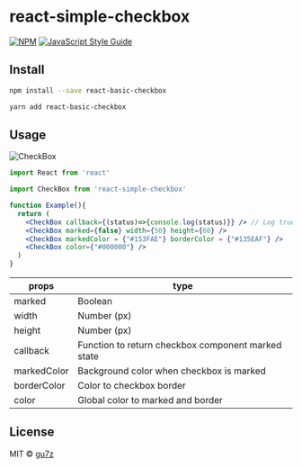 # react-simple-checkbox

>

[![NPM](https://img.shields.io/npm/v/react-simple-checkbox.svg)](https://www.npmjs.com/package/react-simple-checkbox) [![JavaScript Style Guide](https://img.shields.io/badge/code_style-standard-brightgreen.svg)](https://standardjs.com)

## Install

```bash
npm install --save react-basic-checkbox
```

```bash
yarn add react-basic-checkbox
```

## Usage

![CheckBox](https://media.giphy.com/media/kBrUlaNi2k67LUWFXO/giphy.gif)

```jsx
import React from 'react'

import CheckBox from 'react-simple-checkbox'

function Example(){
  return (
    <CheckBox callback={(status)=>{console.log(status)}} /> // Log true or false on console
    <CheckBox marked={false} width={50} height={60} />
    <CheckBox markedColor = {"#153FAE"} borderColor = {"#135EAF"} />
    <CheckBox color={"#000000"} />
  )
}
```

| props    | type
|----------|-----------------------------------------------------
| marked   | Boolean
| width    | Number (px)
| height   | Number (px)
| callback | Function to return checkbox component marked state
| markedColor | Background color when checkbox is marked
| borderColor | Color to checkbox border
| color    | Global color to marked and border

## License

MIT © [gu7z](https://github.com/gu7z)
